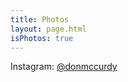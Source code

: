 ```yaml
---
title: Photos
layout: page.html
isPhotos: true
---
```


Instagram: [@donmccurdy](https://www.instagram.com/donmccurdy/)

<div id="photos"></div>
<script>
  const BUCKET_PATH = 'https://storage.googleapis.com/donmccurdy-photos';
  fetch(`${BUCKET_PATH}/media.json`)
    .then((response) => response.json())
    .then((media) => {
      const containerEl = document.querySelector('#photos');
      media.photos.forEach((photo) => {
        const imgWrapEl = document.createElement('figure');
        const anchorEl = document.createElement('a');
        const imgEl = document.createElement('img');
        const basename = photo.path.match(/(\d+\/.*)\./)[1];
        const srcPrefix = `${BUCKET_PATH}/${basename}`;
        imgEl.src = `${srcPrefix}_640.jpg`;
        imgEl.srcset = `${srcPrefix}_640.webp, ${srcPrefix}_640.jpg`
        anchorEl.href = `${srcPrefix}_2880.jpg`
        anchorEl.target = '_blank';
        anchorEl.appendChild(imgEl);
        imgWrapEl.appendChild(anchorEl);
        containerEl.appendChild(imgWrapEl);
      });
    })
</script>

